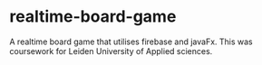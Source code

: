 # realtime-board-game

A realtime board game that utilises firebase and javaFx. This was coursework for Leiden University of Applied sciences.
